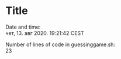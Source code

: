 # Title

Date and time:  
чет, 13. авг 2020.  19:21:42 CEST

Number of lines of code in guessinggame.sh:  
23
